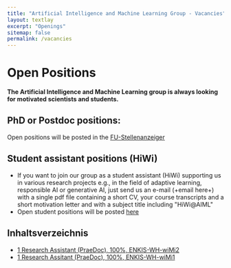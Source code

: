 ```yaml
---
title: "Artificial Intelligence and Machine Learning Group - Vacancies"
layout: textlay
excerpt: "Openings"
sitemap: false
permalink: /vacancies
---
```



# Open Positions
**The Artificial Intelligence and Machine Learning group is always looking for motivated scientists and students.**

## PhD or Postdoc positions:

Open positions will be posted in the [FU-Stellenanzeiger](https://www.fu-berlin.de/universitaet/beruf-karriere/jobs/english/index.html)

## Student assistant positions (HiWi)

- If you want to join our group as a student assistant (HiWi) supporting us in various research projects e.g., in the field of adaptive learning, responsible AI or generative AI, just send us an e-mail (+email here+) with a single pdf file containing a short CV, your course transcripts and a short motivation letter and with a subject title including "HiWi@AIML"
- Open student positions will be posted [here](https://www.fu-berlin.de/universitaet/beruf-karriere/jobs/stud/index.html)

## Inhaltsverzeichnis
- [1 Research Assistant (PraeDoc), 100%, ENKIS-WH-wiMi2](https://www.mi.fu-berlin.de/en/inf/groups/ag-KIML/Open-Positions/ENKIS-WH2.html)
- [1 Research Assitant (PraeDoc), 100%, ENKIS-WH-wiMi1](https://www.mi.fu-berlin.de/en/inf/groups/ag-KIML/Open-Positions/ENKIS-WH1.html)
